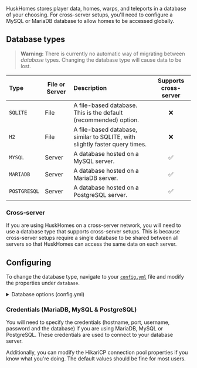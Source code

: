 HuskHomes stores player data, homes, warps, and teleports in a database of your choosing. For cross-server setups, you'll need to configure a MySQL or MariaDB database to allow homes to be accessed globally.

## Database types
> **Warning:** There is currently no automatic way of migrating between _database_ types. Changing the database type will cause data to be lost.

| Type         | File or Server | Description                                                                 | Supports cross-server |
|:-------------|----------------|:----------------------------------------------------------------------------|:---------------------:|
| `SQLITE`     | File           | A file-based database. This is the default (recommended) option.            |           ❌           |
| `H2`         | File           | A file-based database, similar to SQLITE, with slightly faster query times. |           ❌           |
| `MYSQL`      | Server         | A database hosted on a MySQL server.                                        |           ✅           |
| `MARIADB`    | Server         | A database hosted on a MariaDB server.                                      |           ✅           |
| `POSTGRESQL` | Server         | A database hosted on a PostgreSQL server.                                   |           ✅           |

### Cross-server
If you are using HuskHomes on a cross-server network, you will need to use a database type that supports cross-server setups. This is because cross-server setups require a single database to be shared between all servers so that HuskHomes can access the same data on each server.

## Configuring
To change the database type, navigate to your [`config.yml`](Config-Files) file and modify the properties under `database`.

<details>
<summary>Database options (config.yml)</summary>

```yaml
database:
  # Type of database to use (SQLITE, H2, MYSQL or MARIADB)
  type: SQLITE
  mysql:
    credentials:
      # Specify credentials here if you are using MYSQL, MARIADB, or POSTGRESQL as your database type
      host: localhost
      port: 3306
      database: HuskHomes
      username: root
      password: pa55w0rd
      parameters: ?autoReconnect=true&useSSL=false&useUnicode=true&characterEncoding=UTF-8
    connection_pool:
      # MYSQL / MARIADB / POSTGRESQL database Hikari connection pool properties. Don't modify this unless you know what you're doing!
      size: 12
      idle: 12
      lifetime: 1800000
      keepalive: 30000
      timeout: 20000
```
</details>

### Credentials (MariaDB, MySQL & PostgreSQL)
You will need to specify the credentials (hostname, port, username, password and the database) if you are using MariaDB, MySQL or PostgreSQL. These credentials are used to connect to your database server.

Additionally, you can modify the HikariCP connection pool properties if you know what you're doing. The default values should be fine for most users.
